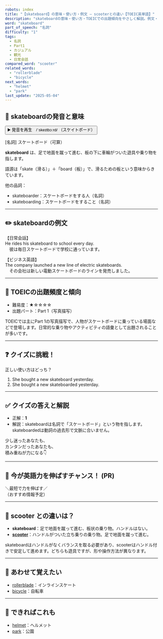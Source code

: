 ```yaml
---
robots: index
title: "【skateboard】の意味・使い方・例文 ― scooterとの違い【TOEIC英単語】"
description: "skateboardの意味・使い方・TOEICでの出題傾向をやさしく解説。例文・クイズ付きでscooterとの違いもわかりやすく学べます。"
word: "skateboard"
part_of_speech: "名詞"
difficulty: "1"
tags:
  - 名詞
  - Part1
  - カジュアル
  - 観光
  - 日常会話
compared_word: "scooter"
related_words:
  - "rollerblade"
  - "bicycle"
next_words:
  - "helmet"
  - "park"
last_update: "2025-05-04"
---
```


## 🔰 skateboardの発音と意味

<button class="play-audio" onclick="playTTS('skateboard')">
  <span class="play-audio-main">
    ▶️ 発音を再生　/ˈskeɪtbɔːrd/
  </span>
  <span class="play-audio-sub">
    （スケイトボード）
  </span>
</button>

[名詞] スケートボード（可算）

**skateboard** は、足で地面を蹴って進む、板の下に車輪がついた遊具や乗り物を指します。

語源は「skate（滑る）」＋「board（板）」で、滑るための板という意味からきています。

他の品詞：  
- skateboarder：スケートボードをする人（名詞）
- skateboarding：スケートボードをすること（名詞）

---

## ✏️ skateboardの例文

【日常会話】  
He rides his skateboard to school every day.  
　彼は毎日スケートボードで学校に通っています。

【ビジネス英語】  
The company launched a new line of electric skateboards.  
　その会社は新しい電動スケートボードのラインを発売しました。

---

## 🎯 TOEICの出題頻度と傾向

- 難易度：★☆☆☆☆
- 出題パート：Part 1（写真描写）

TOEICでは主にPart 1の写真描写で、人物がスケートボードに乗っている場面などで登場します。日常的な乗り物やアクティビティの語彙として出題されることが多いです。

---

## ❓ クイズに挑戦！

正しい使い方はどっち？

1. She bought a new skateboard yesterday.  
2. She bought a new skateboarded yesterday.

---

## ✅ クイズの答えと解説

- 正解：**1**
- 解説：skateboardは名詞で「スケートボード」という物を指します。skateboardedは動詞の過去形で文脈に合いません。

少し迷ったあなたも、  
カンタンだったあなたも、  
積み重ねが力になる👇️

---

## 🚀 今が英語力を伸ばすチャンス！ (PR)

<div class="info-center">
＼最短で力を伸ばす／<br>  
（おすすめ情報予定）
</div>

---

## 🤔  scooter との違いは？

- **skateboard**：足で地面を蹴って進む、板状の乗り物。ハンドルはない。
- **[scooter](/word/scooter/)**：ハンドルがついた立ち乗りの乗り物。足で地面を蹴って進む。

skateboardはハンドルがなくバランスを取る必要があり、scooterはハンドル付きで安定して進めます。どちらも遊具ですが、形や操作方法が異なります。

---

## 🧩 あわせて覚えたい

- [rollerblade](/word/rollerblade/)：インラインスケート
- [bicycle](/word/bicycle/)：自転車

---

## 📖 できればこれも

- [helmet](/word/helmet/)：ヘルメット
- [park](/word/park/)：公園

<!-- cvid: aid47_bid01 -->
